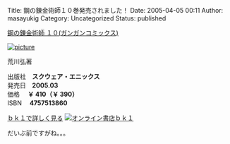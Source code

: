 Title: 鋼の錬金術師１０巻発売されました！
Date: 2005-04-05 00:11
Author: masayukig
Category: Uncategorized
Status: published

[鋼の錬金術師
１０(ガンガンコミックス)](http://www.bk1.co.jp/cgi-bin/srch/srch_detail.cgi?aid=p-hugh55881&bibid=02529095 "オンライン書店ｂｋ１：鋼の錬金術師 １０(ガンガンコミックス)")

[![picture](http://www.bk1.co.jp/bookimages/02/52/90/95/025290950000.jpg)](http://www.bk1.co.jp/cgi-bin/srch/srch_detail.cgi?aid=p-hugh55881&bibid=02529095 "オンライン書店ｂｋ１：鋼の錬金術師 １０(ガンガンコミックス)")

荒川弘著

出版社　**スクウェア・エニックス**  
発売日　**2005.03**  
価格 　**￥ 410（￥ 390）**  
ISBN 　**4757513860**  
  
[ｂｋ１で詳しく見る](http://www.bk1.co.jp/cgi-bin/srch/srch_detail.cgi?aid=p-hugh55881&bibid=02529095 "オンライン書店ｂｋ１：鋼の錬金術師 １０(ガンガンコミックス)")
[![オンライン書店ｂｋ１](http://www.bk1.co.jp/images/breeder/banner/button.gif)](http://www.bk1.co.jp/cgi-bin/srch/srch_top.cgi?aid=p-hugh55881 "オンライン書店ｂｋ１")

だいぶ前ですがね。。。
